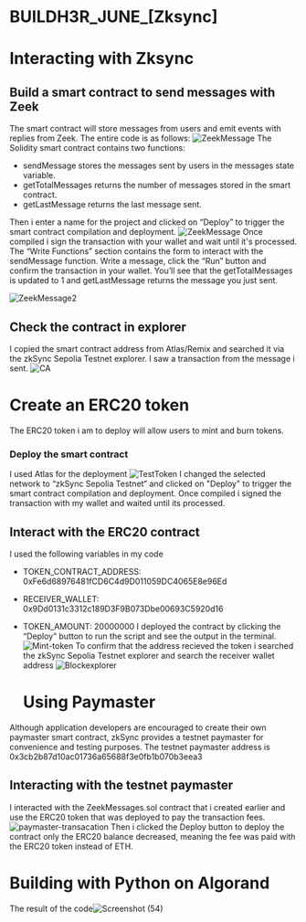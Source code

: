 # BUILDH3R_JUNE_[Zksync]
# Interacting with Zksync
 ## **Build a smart contract to send messages with Zeek**
 The smart contract will store messages from users and emit events with replies from Zeek. The entire code is as follows:
 ![ZeekMessage](https://github.com/emmyoat/BUILDH3R_JUNE_/assets/120312489/8eaa251d-4b5b-49b5-a387-0e87263ebd1d)
The Solidity smart contract contains two functions:
- sendMessage stores the messages sent by users in the messages state variable.
- getTotalMessages returns the number of messages stored in the smart contract.
- getLastMessage returns the last message sent.
  
 Then i enter a name for the project and clicked on “Deploy” to trigger the smart contract compilation and deployment.
![ZeekMessage](https://github.com/emmyoat/BUILDH3R_JUNE_/assets/120312489/206d6cf9-c7c6-42d6-a8d5-1b6590fc7dd8)
Once compiled i sign the transaction with your wallet and wait until it's processed. 
The “Write Functions” section contains the form to interact with the sendMessage function. Write a message, click the “Run” button and confirm the transaction in your wallet. You’ll see that the getTotalMessages is updated to 1 and getLastMessage returns the message you just sent.

![ZeekMessage2](https://github.com/emmyoat/BUILDH3R_JUNE_/assets/120312489/e0c804d7-1f8e-4aab-8994-87b114f1c77a)

## Check the contract in explorer
I copied the smart contract address from Atlas/Remix and searched it via the zkSync Sepolia Testnet explorer. I saw a transaction from the message i sent.
![CA](https://github.com/emmyoat/BUILDH3R_JUNE_/assets/120312489/51e1c61c-7b9a-46fb-be86-2484d7391bcb)

# **Create an ERC20 token**
The ERC20 token i am to deploy will allow users to mint and burn tokens. 

### Deploy the smart contract
I used Atlas for the deployment ![TestToken](https://github.com/emmyoat/BUILDH3R_JUNE_/assets/120312489/2796cc68-07f8-4729-8cdf-2d160365eba2)
 I changed the selected network to “zkSync Sepolia Testnet“ and clicked on "Deploy" to trigger the smart contract compilation and deployment.
Once compiled i signed the transaction with my wallet and waited until its processed. 

## **Interact with the ERC20 contract**
I used the following variables in my code
- TOKEN_CONTRACT_ADDRESS: 0xFe6d68976481fCD6C4d9D011059DC4065E8e96Ed
- RECEIVER_WALLET: 0x9Dd0131c3312c189D3F9B073Dbe00693C5920d16
- TOKEN_AMOUNT: 20000000
  I deployed the contract by clicking the “Deploy” button to run the script and see the output in the terminal.
![Mint-token](https://github.com/emmyoat/BUILDH3R_JUNE_/assets/120312489/fec8a994-8429-4674-971b-4749bad3c4ce)
To confirm that the address recieved the token i searched the zkSync Sepolia Testnet explorer and search the receiver wallet address
![Blockexplorer](https://github.com/emmyoat/BUILDH3R_JUNE_/assets/120312489/5b111aa5-4410-420f-b080-525a13896c90)

  # **Using Paymaster**
Although application developers are encouraged to create their own paymaster smart contract, zkSync provides a testnet paymaster for convenience and testing purposes.
The testnet paymaster address is 0x3cb2b87d10ac01736a65688f3e0fb1b070b3eea3
## Interacting with the testnet paymaster
I interacted with the ZeekMessages.sol contract that i created earlier and use the ERC20 token that was deployed to pay the transaction fees.
![paymaster-transacation](https://github.com/emmyoat/BUILDH3R_JUNE_/assets/120312489/ea82ca3c-b367-4bfb-b822-0398a70f177f)
Then i clicked the Deploy button to deploy the contract
only the ERC20 balance decreased, meaning the fee was paid with the ERC20 token instead of ETH.




# **Building with Python on Algorand**
The result of the code![Screenshot (54)](https://github.com/emmyoat/BUILDH3R_JUNE_/assets/120312489/3e1467f0-cc94-4ef6-8983-ddc5b726845c)






